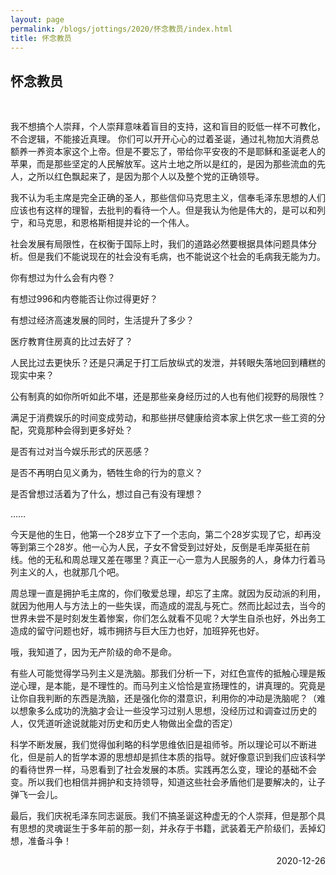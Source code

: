 ```yaml
---
layout: page
permalink: /blogs/jottings/2020/怀念教员/index.html
title: 怀念教员
---
```


## 怀念教员
<br>

我不想搞个人崇拜，个人崇拜意味着盲目的支持，这和盲目的贬低一样不可教化，不合逻辑，不能接近真理。
你们可以开开心心的过着圣诞，通过礼物加大消费总额养一养资本家这个上帝。但是不要忘了，带给你平安夜的不是耶稣和圣诞老人的苹果，而是那些坚定的人民解放军。这片土地之所以是红的，是因为那些流血的先人，之所以红色飘起来了，是因为那个人以及整个党的正确领导。

我不认为毛主席是完全正确的圣人，那些信仰马克思主义，信奉毛泽东思想的人们应该也有这样的理智，去批判的看待一个人。但是我认为他是伟大的，是可以和列宁，和马克思，和恩格斯相提并论的一个伟人。

社会发展有局限性，在权衡于国际上时，我们的道路必然要根据具体问题具体分析。但是我们不能说现在的社会没有毛病，也不能说这个社会的毛病我无能为力。

你有想过为什么会有内卷？

有想过996和内卷能否让你过得更好？

有想过经济高速发展的同时，生活提升了多少？

医疗教育住房真的比过去好了？

人民比过去更快乐？还是只满足于打工后放纵式的发泄，并转眼失落地回到糟糕的现实中来？

公有制真的如你所听如此不堪，还是那些亲身经历过的人也有他们视野的局限性？

满足于消费娱乐的时间变成劳动，和那些拼尽健康给资本家上供乞求一些工资的分配，究竟那种会得到更多好处？

是否有过对当今娱乐形式的厌恶感？

是否不再明白见义勇为，牺牲生命的行为的意义？

是否曾想过活着为了什么，想过自己有没有理想？

……

今天是他的生日，他第一个28岁立下了一个志向，第二个28岁实现了它，却再没等到第三个28岁。他一心为人民，子女不曾受到过好处，反倒是毛岸英挺在前线。他的无私和周总理又差在哪里？真正一心一意为人民服务的人，身体力行着马列主义的人，也就那几个吧。

周总理一直是拥护毛主席的，你们敬爱总理，却忘了主席。就因为反动派的利用，就因为他用人与方法上的一些失误，而造成的混乱与死亡。然而比起过去，当今的世界未尝不是时刻发生着惨案，你们怎么就看不见呢？大学生自杀也好，外出务工造成的留守问题也好，城市拥挤与巨大压力也好，加班猝死也好。

哦，我知道了，因为无产阶级的命不是命。

有些人可能觉得学马列主义是洗脑。那我们分析一下，对红色宣传的抵触心理是叛逆心理，是本能，是不理性的。而马列主义恰恰是宣扬理性的，讲真理的。究竟是让你自我判断的东西是洗脑，还是强化你的潜意识，利用你的冲动是洗脑呢？（难以想象多么成功的洗脑才会让一些没学习过别人思想，没经历过和调查过历史的人，仅凭道听途说就能对历史和历史人物做出全盘的否定）

科学不断发展，我们觉得伽利略的科学思维依旧是祖师爷。所以理论可以不断进化，但是前人的哲学本源的思想却是抓住本质的指导。就好像意识到我们应该科学的看待世界一样，马恩看到了社会发展的本质。实践再怎么变，理论的基础不会变。所以我们也相信并拥护和支持领导，知道这些社会矛盾他们是要解决的，让子弹飞一会儿。

最后，我们庆祝毛泽东同志诞辰。我们不搞圣诞这种虚无的个人崇拜，但是那个具有思想的灵魂诞生于多年前的那一刻，并永存于书籍，武装着无产阶级们，丢掉幻想，准备斗争！

<p align="right">2020-12-26</p>
